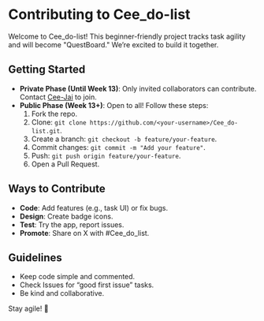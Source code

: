 # Contributing to Cee_do-list

Welcome to Cee_do-list! This beginner-friendly project tracks task agility and will become "QuestBoard." We’re excited to build it together.

## Getting Started
- **Private Phase (Until Week 13)**: Only invited collaborators can contribute. Contact [Cee-Jai](https://github.com/Cee-Jai) to join.
- **Public Phase (Week 13+)**: Open to all! Follow these steps:
  1. Fork the repo.
  2. Clone: `git clone https://github.com/<your-username>/Cee_do-list.git`.
  3. Create a branch: `git checkout -b feature/your-feature`.
  4. Commit changes: `git commit -m "Add your feature"`.
  5. Push: `git push origin feature/your-feature`.
  6. Open a Pull Request.

## Ways to Contribute
- **Code**: Add features (e.g., task UI) or fix bugs.
- **Design**: Create badge icons.
- **Test**: Try the app, report issues.
- **Promote**: Share on X with #Cee_do_list.

## Guidelines
- Keep code simple and commented.
- Check Issues for “good first issue” tasks.
- Be kind and collaborative.

Stay agile! 🚀
